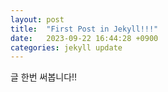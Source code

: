 ```yaml
---
layout: post
title:  "First Post in Jekyll!!!"
date:   2023-09-22 16:44:28 +0900
categories: jekyll update
---
```


글 한번 써봅니다!!

[jekyll-docs]: https://jekyllrb.com/docs/home
[jekyll-gh]:   https://github.com/jekyll/jekyll
[jekyll-talk]: https://talk.jekyllrb.com/
